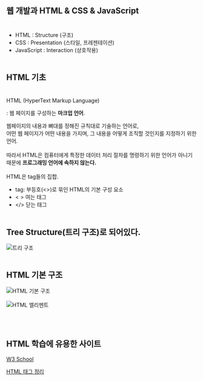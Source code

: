 ## 웹 개발과 HTML & CSS & JavaScript
#
- HTML : Structure (구조)
- CSS : Presentation (스타일, 프레젠테이션)
- JavaScript : Interaction (상호작용)
<br><br>
## HTML 기초
#
HTML (HyperText Markup Language)

: 웹 페이지를 구성하는 **마크업 언어**.

웹페이지의 내용과 뼈대를 정해진 규칙대로 기술하는 언어로, 
<br>어떤 웹 페이지가 어떤 내용을 가지며, 그 내용을 어떻게 조직할 것인지를 지정하기 위한 언어.<br><br>
따라서 HTML은 컴퓨터에게 특정한 데이터 처리 절차를 명령하기 위한 언어가 아니기 때문에 **프로그래밍 언어에 속하지 않는다.**
<br><br>
HTML은 tag들의 집합.
- tag: 부등호(<>)로 묶인 HTML의 기본 구성 요소
- < > 여는 태그
- </> 닫는 태그
<br><br>
## Tree Structure(트리 구조)로 되어있다.

![트리 구조](https://github.com/Luxahn/TIL/blob/main/img/%E1%84%89%E1%85%B3%E1%84%8F%E1%85%B3%E1%84%85%E1%85%B5%E1%86%AB%E1%84%89%E1%85%A3%E1%86%BA%202022-05-02%20%E1%84%8B%E1%85%A9%E1%84%92%E1%85%AE%204.31.32.png)
<br><br>
## HTML 기본 구조
![HTML 기본 구조](https://github.com/Luxahn/TIL/blob/main/img/%E1%84%89%E1%85%B3%E1%84%8F%E1%85%B3%E1%84%85%E1%85%B5%E1%86%AB%E1%84%89%E1%85%A3%E1%86%BA%202022-05-02%20%E1%84%8B%E1%85%A9%E1%84%92%E1%85%AE%204.47.50.png)
<br><br>
![HTML 엘리멘트](https://github.com/Luxahn/TIL/blob/main/img/%E1%84%89%E1%85%B3%E1%84%8F%E1%85%B3%E1%84%85%E1%85%B5%E1%86%AB%E1%84%89%E1%85%A3%E1%86%BA%202022-05-02%20%E1%84%8B%E1%85%A9%E1%84%92%E1%85%AE%205.02.25.png)

<br><br>
## HTML 학습에 유용한 사이트
[W3 School](https://www.w3schools.com/html/default.asp)

[HTML 태그 정리](https://pridiot.tistory.com/6)


